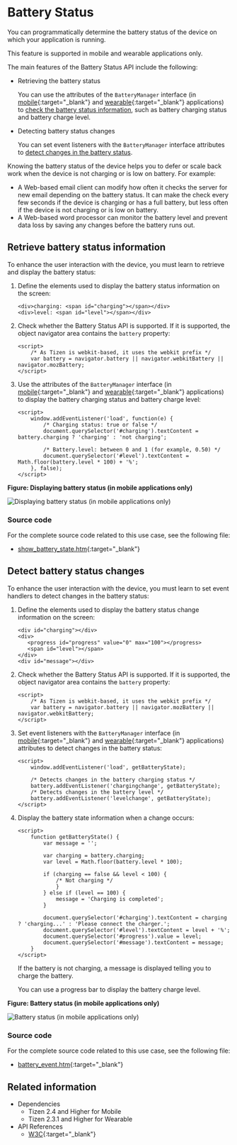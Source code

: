 # Battery Status

You can programmatically determine the battery status of the device on which your application is running.

This feature is supported in mobile and wearable applications only.

The main features of the Battery Status API include the following:

- Retrieving the battery status   

  You can use the attributes of the `BatteryManager` interface (in [mobile](https://www.w3.org/TR/battery-status/#the-batterymanager-interface){:target="_blank"} and [wearable](https://www.w3.org/TR/battery-status/#the-batterymanager-interface){:target="_blank"} applications) to [check the battery status information](#retrieving-battery-status-information), such as battery charging status and battery charge level.

- Detecting battery status changes

  You can set event listeners with the `BatteryManager` interface attributes to [detect changes in the battery status](#detecting-battery-status-changes).

Knowing the battery status of the device helps you to defer or scale back work when the device is not charging or is low on battery. For example:

- A Web-based email client can modify how often it checks the server for new email depending on the battery status. It can make the check every few seconds if the device is charging or has a full battery, but less often if the device is not charging or is low on battery.
- A Web-based word processor can monitor the battery level and prevent data loss by saving any changes before the battery runs out.

## Retrieve battery status information

To enhance the user interaction with the device, you must learn to retrieve and display the battery status:

1. Define the elements used to display the battery status information on the screen:

   ```
   <div>charging: <span id="charging"></span></div>
   <div>level: <span id="level"></span></div>
   ```

2. Check whether the Battery Status API is supported. If it is supported, the object navigator area contains the `battery` property:

   ```
   <script>
       /* As Tizen is webkit-based, it uses the webkit prefix */
       var battery = navigator.battery || navigator.webkitBattery || navigator.mozBattery;
   </script>
   ```

3. Use the attributes of the `BatteryManager` interface (in [mobile](https://www.w3.org/TR/2016/CR-battery-status-20160707/#the-batterymanager-interface){:target="_blank"} and [wearable](https://www.w3.org/TR/battery-status/#the-batterymanager-interface){:target="_blank"} applications) to display the battery charging status and battery charge level:

   ```
   <script>
       window.addEventListener('load', function(e) {
           /* Charging status: true or false */
           document.querySelector('#charging').textContent = battery.charging ? 'charging' : 'not charging';

           /* Battery.level: between 0 and 1 (for example, 0.50) */
           document.querySelector('#level').textContent = Math.floor(battery.level * 100) + '%';
       }, false);
   </script>
   ```

**Figure: Displaying battery status (in mobile applications only)**

![Displaying battery status (in mobile applications only)](./media/charging_battery.png)

### Source code

For the complete source code related to this use case, see the following file:

- [show_battery_state.htm](http://download.tizen.org/misc/examples/w3c_html5/device/battery_status_api){:target="_blank"}

## Detect battery status changes

To enhance the user interaction with the device, you must learn to set event handlers to detect changes in the battery status:

1. Define the elements used to display the battery status change information on the screen:

   ```
   <div id="charging"></div>
   <div>
      <progress id="progress" value="0" max="100"></progress>
      <span id="level"></span>
   </div>
   <div id="message"></div>
   ```

2. Check whether the Battery Status API is supported. If it is supported, the object navigator area contains the `battery` property:

   ```
   <script>
       /* As Tizen is webkit-based, it uses the webkit prefix */
       var battery = navigator.battery || navigator.mozBattery || navigator.webkitBattery;
   </script>
   ```

3. Set event listeners with the `BatteryManager` interface (in [mobile](https://www.w3.org/TR/battery-status/#the-batterymanager-interface){:target="_blank"} and [wearable](https://www.w3.org/TR/battery-status/#the-batterymanager-interface){:target="_blank"} applications) attributes to detect changes in the battery status:

   ```
   <script>
       window.addEventListener('load', getBatteryState);

       /* Detects changes in the battery charging status */
       battery.addEventListener('chargingchange', getBatteryState);
       /* Detects changes in the battery level */
       battery.addEventListener('levelchange', getBatteryState);
   </script>
   ```

4. Display the battery state information when a change occurs:

   ```
   <script>
       function getBatteryState() {
           var message = '';

           var charging = battery.charging;
           var level = Math.floor(battery.level * 100);

           if (charging == false && level < 100) {
               /* Not charging */
               }
           } else if (level == 100) {
               message = 'Charging is completed';
           }

           document.querySelector('#charging').textContent = charging ? 'charging...' : 'Please connect the charger.';
           document.querySelector('#level').textContent = level + '%';
           document.querySelector('#progress').value = level;
           document.querySelector('#message').textContent = message;
       }
   </script>
   ```

   If the battery is not charging, a message is displayed telling you to charge the battery.

   You can use a progress bar to display the battery charge level.

**Figure: Battery status (in mobile applications only)**

![Battery status (in mobile applications only)](./media/changing_batterystatus.png)

### Source code

For the complete source code related to this use case, see the following file:

- [battery_event.htm](http://download.tizen.org/misc/examples/w3c_html5/device/battery_status_api){:target="_blank"}

## Related information
* Dependencies
  - Tizen 2.4 and Higher for Mobile
  - Tizen 2.3.1 and Higher for Wearable
* API References
  - [W3C](https://www.w3.org/TR/battery-status/#the-batterymanager-interface){:target="_blank"}

